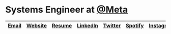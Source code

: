 # Systems Engineer at [@Meta](https://github.com/facebook)

| [Email](https://url.davidepucci.it/email) | [Website](https://davidepucci.it) | [Resume](https://davidepucci.it/resume) | [LinkedIn](https://url.davidepucci.it/linkedin) | [Twitter](https://url.davidepucci.it/twitter) | [Spotify](https://url.davidepucci.it/spotify) | [Instagram](https://url.davidepucci.it/instagram) |
|:-:|:-:|:-:|:-:|:-:|:-:|:-:|
